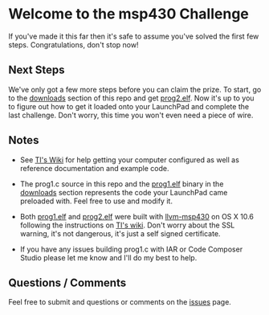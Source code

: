 Welcome to the msp430 Challenge
====================================

If you've made it this far then it's safe to assume you've solved the first few steps. Congratulations, don't stop now!

Next Steps
----------

We've only got a few more steps before you can claim the prize. To start, go to the [downloads][downloads] section of this repo and get [prog2.elf][prog2.elf]. Now it's up to you to figure out how to get it loaded onto your LaunchPad and complete the last challenge. Don't worry, this time you won't even need a piece of wire.

Notes
-----

* See [TI's Wiki][TI Wiki] for help getting your computer configured as well as reference documentation and example code.

* The prog1.c source in this repo and the [prog1.elf][prog1.elf] binary in the [downloads][downloads] section represents the code your LaunchPad came preloaded with. Feel free to use and modify it.

* Both [prog1.elf][prog1.elf] and [prog2.elf][prog2.elf] were built with [llvm-msp430](https://www.fooe.net/trac/llvm-msp430/) on OS X 10.6 following the instructions on [TI's wiki][TI Wiki]. Don't worry about the SSL warning, it's not dangerous, it's just a self signed certificate.

* If you have any issues building prog1.c with IAR or Code Composer Studio please let me know and I'll do my best to help.

Questions / Comments
--------------------
Feel free to submit and questions or comments on the [issues](https://github.com/ortnec/ita2010/issues) page.

[TI Wiki]: <http://processors.wiki.ti.com/index.php/MSP430_LaunchPad_(MSP-EXP430G2)?DCMP=launchpad&HQS=Other+OT+launchpadwiki>
[downloads]: https://github.com/ortnec/ita2010/downloads
[prog1.elf]: https://github.com/downloads/ortnec/ita2010/prog1.elf
[prog2.elf]: https://github.com/downloads/ortnec/ita2010/prog2.elf